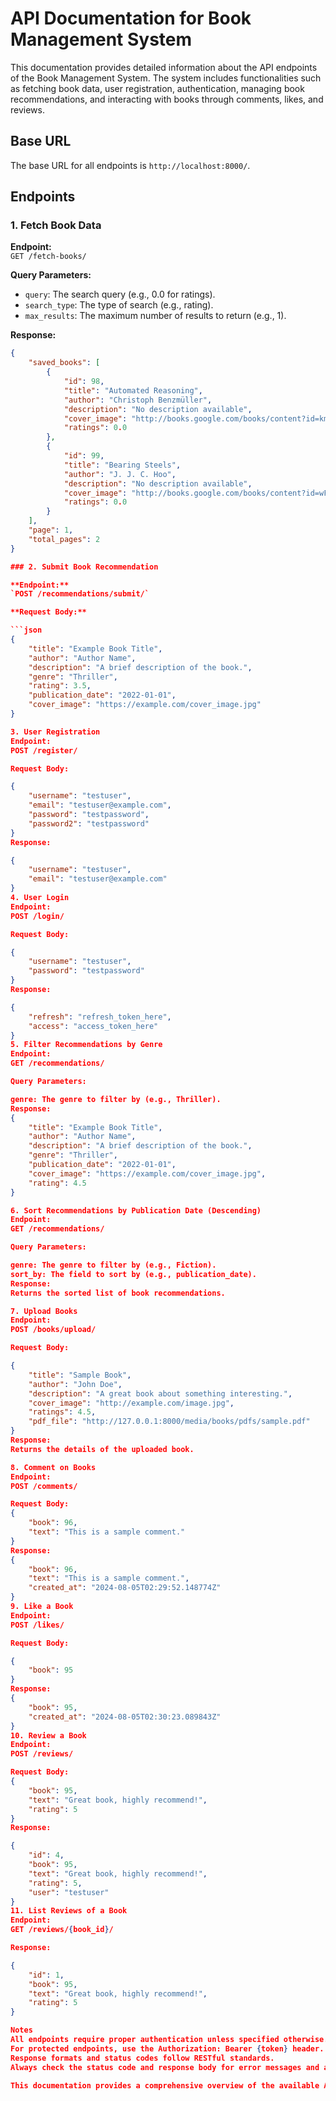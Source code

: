 # API Documentation for Book Management System

This documentation provides detailed information about the API endpoints of the Book Management System. The system includes functionalities such as fetching book data, user registration, authentication, managing book recommendations, and interacting with books through comments, likes, and reviews.

## Base URL

The base URL for all endpoints is `http://localhost:8000/`.

## Endpoints

### 1. Fetch Book Data

**Endpoint:**  
`GET /fetch-books/`

**Query Parameters:**  
- `query`: The search query (e.g., 0.0 for ratings).  
- `search_type`: The type of search (e.g., rating).  
- `max_results`: The maximum number of results to return (e.g., 1).  

**Response:**
```json
{
    "saved_books": [
        {
            "id": 98,
            "title": "Automated Reasoning",
            "author": "Christoph Benzmüller",
            "description": "No description available",
            "cover_image": "http://books.google.com/books/content?id=kmUREQAAQBAJ&printsec=frontcover&img=1&zoom=1&edge=curl&source=gbs_api",
            "ratings": 0.0
        },
        {
            "id": 99,
            "title": "Bearing Steels",
            "author": "J. J. C. Hoo",
            "description": "No description available",
            "cover_image": "http://books.google.com/books/content?id=wFC0IDYm-EcC&printsec=frontcover&img=1&zoom=1&edge=curl&source=gbs_api",
            "ratings": 0.0
        }
    ],
    "page": 1,
    "total_pages": 2
}

### 2. Submit Book Recommendation

**Endpoint:**
`POST /recommendations/submit/`

**Request Body:**

```json
{
    "title": "Example Book Title",
    "author": "Author Name",
    "description": "A brief description of the book.",
    "genre": "Thriller",
    "rating": 3.5,
    "publication_date": "2022-01-01",
    "cover_image": "https://example.com/cover_image.jpg"
}

3. User Registration
Endpoint:
POST /register/

Request Body:

{
    "username": "testuser",
    "email": "testuser@example.com",
    "password": "testpassword",
    "password2": "testpassword"
}
Response:

{
    "username": "testuser",
    "email": "testuser@example.com"
}
4. User Login
Endpoint:
POST /login/

Request Body:

{
    "username": "testuser",
    "password": "testpassword"
}
Response:

{
    "refresh": "refresh_token_here",
    "access": "access_token_here"
}
5. Filter Recommendations by Genre
Endpoint:
GET /recommendations/

Query Parameters:

genre: The genre to filter by (e.g., Thriller).
Response:
{
    "title": "Example Book Title",
    "author": "Author Name",
    "description": "A brief description of the book.",
    "genre": "Thriller",
    "publication_date": "2022-01-01",
    "cover_image": "https://example.com/cover_image.jpg",
    "rating": 4.5
}

6. Sort Recommendations by Publication Date (Descending)
Endpoint:
GET /recommendations/

Query Parameters:

genre: The genre to filter by (e.g., Fiction).
sort_by: The field to sort by (e.g., publication_date).
Response:
Returns the sorted list of book recommendations.

7. Upload Books
Endpoint:
POST /books/upload/

Request Body:

{
    "title": "Sample Book",
    "author": "John Doe",
    "description": "A great book about something interesting.",
    "cover_image": "http://example.com/image.jpg",
    "ratings": 4.5,
    "pdf_file": "http://127.0.0.1:8000/media/books/pdfs/sample.pdf"
}
Response:
Returns the details of the uploaded book.

8. Comment on Books
Endpoint:
POST /comments/

Request Body:
{
    "book": 96,
    "text": "This is a sample comment."
}
Response:
{
    "book": 96,
    "text": "This is a sample comment.",
    "created_at": "2024-08-05T02:29:52.148774Z"
}
9. Like a Book
Endpoint:
POST /likes/

Request Body:

{
    "book": 95
}
Response:
{
    "book": 95,
    "created_at": "2024-08-05T02:30:23.089843Z"
}
10. Review a Book
Endpoint:
POST /reviews/

Request Body:
{
    "book": 95,
    "text": "Great book, highly recommend!",
    "rating": 5
}
Response:

{
    "id": 4,
    "book": 95,
    "text": "Great book, highly recommend!",
    "rating": 5,
    "user": "testuser"
}
11. List Reviews of a Book
Endpoint:
GET /reviews/{book_id}/

Response:

{
    "id": 1,
    "book": 95,
    "text": "Great book, highly recommend!",
    "rating": 5
}

Notes
All endpoints require proper authentication unless specified otherwise.
For protected endpoints, use the Authorization: Bearer {token} header.
Response formats and status codes follow RESTful standards.
Always check the status code and response body for error messages and additional details.

This documentation provides a comprehensive overview of the available APIs, making it easier for developers to understand and integrate the Book Management System into their applications. For further customization and enhancement, developers can refer to the underlying Django views, serializers, and models as required
